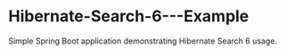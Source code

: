 # Hibernate-Search-6---Example
Simple Spring Boot application demonstrating Hibernate Search 6 usage.
